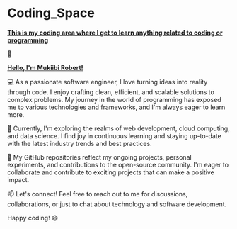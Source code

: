 # Coding_Space
<p><strong><u>This is my coding area where I get to learn anything related to coding or programming</u></strong></p>


👋<p><strong><u> Hello, I'm Mukiibi Robert! </u></strong></p>

💻 As a passionate software engineer, I love turning ideas into reality through code. I enjoy crafting clean, efficient, and scalable solutions to complex problems. My journey in the world of programming has exposed me to various technologies and frameworks, and I'm always eager to learn more.

🌱 Currently, I'm exploring the realms of web development, cloud computing, and data science. I find joy in continuous learning and staying up-to-date with the latest industry trends and best practices.

🚀 My GitHub repositories reflect my ongoing projects, personal experiments, and contributions to the open-source community. I'm eager to collaborate and contribute to exciting projects that can make a positive impact.

📫 Let's connect! Feel free to reach out to me for discussions, collaborations, or just to chat about technology and software development.

Happy coding! 😄

